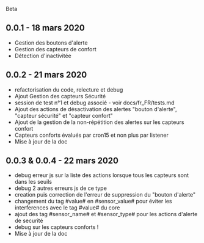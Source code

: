 Beta
####

0.0.1 - 18 mars 2020
---

* Gestion des boutons d'alerte
* Gestion des capteurs de confort
* Détection d'inactivitée

0.0.2 - 21 mars 2020
---

* refactorisation du code, relecture et debug
* Ajout Gestion des capteurs Sécurité
* session de test n°1 et debug associé - voir docs/fr_FR/tests.md
* Ajout des actions de désactivation des alertes "bouton d'alerte", "capteur sécurité" et "capteur confort"
* Ajout de la gestion de la non-répétition des alertes sur les capteurs confort
* Capteurs conforts évalués par cron15 et non plus par listener
* Mise à jour de la doc

0.0.3 & 0.0.4 - 22 mars 2020
---

* debug erreur js sur la liste des actions lorsque tous les capteurs sont dans les seuils
* debug 2 autres erreurs js de ce type
* creation puis correction de l'erreur de suppression du "bouton d'alerte"
* changement du tag #value# en #sensor_value# pour éviter les interferences avec le tag #value# du core
* ajout des tag #sensor_name# et #sensor_type# pour les actions d'alerte de securité
* debug sur les capteurs conforts !
* Mise à jour de la doc
